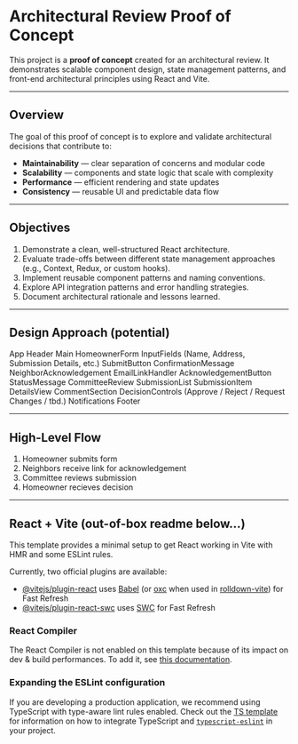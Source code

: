 # Architectural Review Proof of Concept

This project is a **proof of concept** created for an architectural review.
It demonstrates scalable component design, state management patterns, and front-end architectural principles using React and Vite.

---

## Overview

The goal of this proof of concept is to explore and validate architectural decisions that contribute to:
- **Maintainability** — clear separation of concerns and modular code
- **Scalability** — components and state logic that scale with complexity
- **Performance** — efficient rendering and state updates
- **Consistency** — reusable UI and predictable data flow

---

## Objectives

1. Demonstrate a clean, well-structured React architecture.  
2. Evaluate trade-offs between different state management approaches (e.g., Context, Redux, or custom hooks).  
3. Implement reusable component patterns and naming conventions.  
4. Explore API integration patterns and error handling strategies.  
5. Document architectural rationale and lessons learned.

---

## Design Approach (potential)

App
  Header
  Main
    HomeownerForm
      InputFields (Name, Address, Submission Details, etc.)
      SubmitButton
      ConfirmationMessage
    NeighborAcknowledgement
      EmailLinkHandler
      AcknowledgementButton
      StatusMessage
    CommitteeReview
      SubmissionList
        SubmissionItem
          DetailsView
          CommentSection
          DecisionControls (Approve / Reject / Request Changes / tbd.)
      Notifications
    Footer

 ---

 ## High-Level Flow

 1. Homeowner submits form
 2. Neighbors receive link for acknowledgement
 3. Committee reviews submission
 4. Homeowner recieves decision

 ---

## React + Vite (out-of-box readme below...)

This template provides a minimal setup to get React working in Vite with HMR and some ESLint rules.

Currently, two official plugins are available:

- [@vitejs/plugin-react](https://github.com/vitejs/vite-plugin-react/blob/main/packages/plugin-react) uses [Babel](https://babeljs.io/) (or [oxc](https://oxc.rs) when used in [rolldown-vite](https://vite.dev/guide/rolldown)) for Fast Refresh
- [@vitejs/plugin-react-swc](https://github.com/vitejs/vite-plugin-react/blob/main/packages/plugin-react-swc) uses [SWC](https://swc.rs/) for Fast Refresh

### React Compiler

The React Compiler is not enabled on this template because of its impact on dev & build performances. To add it, see [this documentation](https://react.dev/learn/react-compiler/installation).

### Expanding the ESLint configuration

If you are developing a production application, we recommend using TypeScript with type-aware lint rules enabled. Check out the [TS template](https://github.com/vitejs/vite/tree/main/packages/create-vite/template-react-ts) for information on how to integrate TypeScript and [`typescript-eslint`](https://typescript-eslint.io) in your project.
